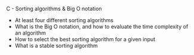 C - Sorting algorithms & Big O notation
* At least four different sorting algorithms
* What is the Big O notation, and how to evaluate the time complexity of an algorithm
* How to select the best sorting algorithm for a given input
* What is a stable sorting algorithm
